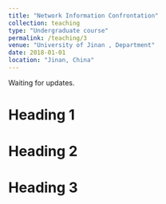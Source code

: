 ```yaml
---
title: "Network Information Confrontation"
collection: teaching
type: "Undergraduate course"
permalink: /teaching/3
venue: "University of Jinan , Department"
date: 2018-01-01
location: "Jinan, China"
---
```


Waiting for updates.

Heading 1
======

Heading 2
======

Heading 3
======